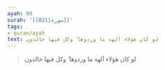 ```yaml
---
ayah: 99
surah: '[[021|سورة]]'
tags:
- quran/ayah
text: لو كان هؤلاء آلهة ما وردوها ۖ وكل فيها خالدون
---
```

> لو كان هؤلاء آلهة ما وردوها ۖ وكل فيها خالدون
